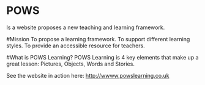 # POWS

Is a website proposes a new teaching and learning framework.

#Mission
To propose a learning framework.
To support different learning styles.
To provide an accessible resource for teachers.

#What is POWS Learning?
POWS Learning is 4 key elements that make up a great lesson: Pictures, Objects, Words and Stories.

See the website in action here: http://wwww.powslearning.co.uk
